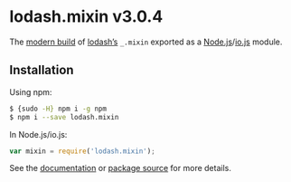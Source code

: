 # lodash.mixin v3.0.4

The [modern build](https://github.com/lodash/lodash/wiki/Build-Differences) of [lodash’s](https://lodash.com/) `_.mixin` exported as a [Node.js](http://nodejs.org/)/[io.js](https://iojs.org/) module.

## Installation

Using npm:

```bash
$ {sudo -H} npm i -g npm
$ npm i --save lodash.mixin
```

In Node.js/io.js:

```js
var mixin = require('lodash.mixin');
```

See the [documentation](https://lodash.com/docs#mixin) or [package source](https://github.com/lodash/lodash/blob/3.0.4-npm-packages/lodash.mixin) for more details.
